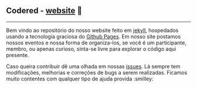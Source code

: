 ## Codered - [website](http://codered.online/) :tada:

___

Bem vindo ao repositório do nosso website feito em [jekyll](https://jekyllrb.com/), hospedados usando a tecnologia graciosa do [Github Pages](https://pages.github.com/).
Em nosso site postamos nossos eventos e nossa forma de organiza-los, se você é um participante, membro, ou apenas curioso, sinta-se livre para explorar o código aqui presente. 

Caso queira contribuir dê uma olhada em nossas [issues](https://github.com/codered-co/codered-co.github.io/issues). Lá sempre tem modificações, melhorias e correções de bugs a serem realizadas. Ficamos muito contentes com qualquer tipo de ajuda provida :smilley: